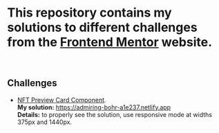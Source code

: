 # This repository contains my solutions to different challenges from the [Frontend Mentor](https://www.frontendmentor.io/home) website.
<br>

## Challenges

- [NFT Preview Card Component](https://www.frontendmentor.io/challenges/nft-preview-card-component-SbdUL_w0U/hub/flexbox-media-queries-45Q-P1f6m).<br> 
  **My solution:** https://admiring-bohr-a1e237.netlify.app<br>
  **Details:** to properly see the solution, use responsive mode at widths 375px and 1440px. 
